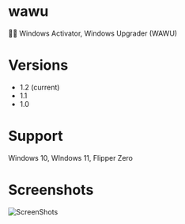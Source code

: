 # wawu
👨‍💻 Windows Activator, Windows Upgrader (WAWU)
# Versions
- 1.2 (current)
- 1.1 
- 1.0
# Support
Windows 10, WIndows 11, Flipper Zero
# Screenshots
![ScreenShots](https://i.imgur.com/YFmfnLX.png "wawu")
